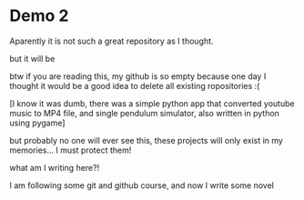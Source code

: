 # Demo 2

Aparently it is not such a great repository as I thought.

but it will be

btw if you are reading this, my github is so empty because one day I thought it would be a good idea to delete all existing ropositories :(

[I know it was dumb, there was a simple python app that converted youtube music to MP4 file, and single pendulum simulator, also written in python using pygame]

but probably no one will ever see this, these projects will only exist in my memories... I must protect them!

what am I writing here?!

I am following some git and github course, and now I write some novel 